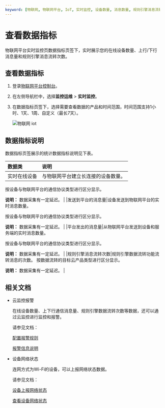 ```yaml
---
keyword: [物联网, 物联网平台, IoT, 实时监控, 设备数量, 消息数量, 规则引擎消息流转次数]
---
```


# 查看数据指标

物联网平台实时监控页数据指标页签下，实时展示您的在线设备数量、上行/下行消息量和规则引擎消息流转次数。

## 查看数据指标

1.  登录[物联网平台控制台](http://iot.console.aliyun.com/)。

2.  在左侧导航栏中，选择**监控运维** \> **实时监控**。

3.  在数据指标页签下，选择需要查看数据的产品和时间范围，时间范围支持1小时、1天、1周、自定义（最长7天）。

    ![物联网 iot](https://static-aliyun-doc.oss-cn-hangzhou.aliyuncs.com/assets/img/zh-CN/0659549951/p14296.png)


## 数据指标说明

数据指标页签展示的统计数据指标说明见下表。

|数据类|说明|
|:--|:-|
|实时在线设备|与物联网平台建立长连接的设备数量。

按设备与物联网平台的通信协议类型进行区分显示。

**说明：** 数据采集有一定延迟。 |
|发送到平台的消息量|设备发送到物联网平台的实时消息数量。

按设备与物联网平台的通信协议类型进行区分显示。

**说明：** 数据采集有一定延迟。 |
|平台发出的消息量|从物联网平台发送到设备和服务端的实时消息数量。

按设备与物联网平台的通信协议类型进行区分显示。

**说明：** 数据采集有一定延迟。 |
|规则引擎消息流转次数|规则引擎数据流转功能流转消息的次数。 按数据流转的目标云产品类型进行区分显示。

**说明：** 数据采集有一定延迟。 |

## 相关文档

-   云监控报警

    在线设备数量、上下行通信消息量、规则引擎数据流转次数等数据，还可以通过云监控进行监控和报警。

    请参见文档：

    [配置报警规则](/intl.zh-CN/监控运维/实时监控/云监控报警/配置报警规则.md)

    [报警信息说明](/intl.zh-CN/监控运维/实时监控/云监控报警/报警信息说明.md)

-   设备网络状态

    连网方式为Wi-Fi的设备，可以上报网络状态数据。

    请参见文档：

    [设备上报网络状态](/intl.zh-CN/设备管理/Alink协议/设备网络状态.md)

    [查看设备网络状态](/intl.zh-CN/监控运维/实时监控/查看设备网络状态.md)


